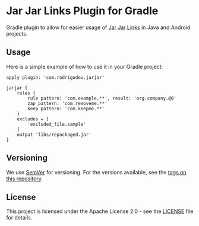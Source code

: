 # Jar Jar Links Plugin for Gradle

Gradle plugin to allow for easier usage of [Jar Jar Links](https://code.google.com/archive/p/jarjar) in Java and Android projects.

## Usage

Here is a simple example of how to use it in your Gradle project:

```
apply plugin: 'com.rodrigodev.jarjar'

jarjar {
    rules {
        rule pattern: 'com.example.**', result: 'org.company.@0'
        zap pattern: 'com.removeme.**'
        keep pattern: 'com.keepme.**'
    }
    excludes = [
        'excluded_file.sample'
    ]
    output 'libs/repackaged.jar'
}
```

## Versioning

We use [SemVer](http://semver.org/) for versioning. For the versions available, see the [tags on this repository](https://github.com/RodrigoQuesadaDev/jarjar-gradle-plugin/tags). 

## License

This project is licensed under the Apache License 2.0 - see the [LICENSE](LICENSE) file for details.

